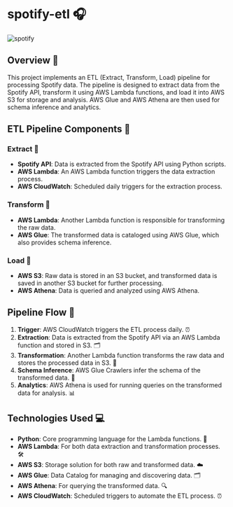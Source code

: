 # spotify-etl 🎧

![spotify](https://github.com/user-attachments/assets/af6fdf6f-2692-4b6b-95b9-fd76c4eb302e)

## Overview 📝
This project implements an ETL (Extract, Transform, Load) pipeline for processing Spotify data. The pipeline is designed to extract data from the Spotify API, transform it using AWS Lambda functions, and load it into AWS S3 for storage and analysis. AWS Glue and AWS Athena are then used for schema inference and analytics.

## ETL Pipeline Components 🚀

### Extract 📡
- **Spotify API**: Data is extracted from the Spotify API using Python scripts.
- **AWS Lambda**: An AWS Lambda function triggers the data extraction process.
- **AWS CloudWatch**: Scheduled daily triggers for the extraction process.

### Transform 🔄
- **AWS Lambda**: Another Lambda function is responsible for transforming the raw data.
- **AWS Glue**: The transformed data is cataloged using AWS Glue, which also provides schema inference.

### Load 📂
- **AWS S3**: Raw data is stored in an S3 bucket, and transformed data is saved in another S3 bucket for further processing.
- **AWS Athena**: Data is queried and analyzed using AWS Athena.

## Pipeline Flow 🔗
1. **Trigger**: AWS CloudWatch triggers the ETL process daily. ⏰
2. **Extraction**: Data is extracted from the Spotify API via an AWS Lambda function and stored in S3. 🗂️
3. **Transformation**: Another Lambda function transforms the raw data and stores the processed data in S3. 🔄
4. **Schema Inference**: AWS Glue Crawlers infer the schema of the transformed data. 🧠
5. **Analytics**: AWS Athena is used for running queries on the transformed data for analysis. 📊

## Technologies Used 💻
- **Python**: Core programming language for the Lambda functions. 🐍
- **AWS Lambda**: For both data extraction and transformation processes. 🛠️
- **AWS S3**: Storage solution for both raw and transformed data. ☁️
- **AWS Glue**: Data Catalog for managing and discovering data. 🗂️
- **AWS Athena**: For querying the transformed data. 🔍
- **AWS CloudWatch**: Scheduled triggers to automate the ETL process. ⏰

